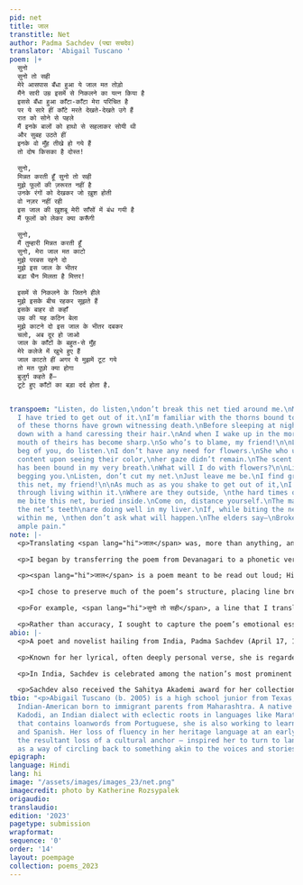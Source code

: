 ```yaml
---
pid: net
title: जाल
transtitle: Net
author: Padma Sachdev (पद्मा सचदेव)
translator: 'Abigail Tuscano '
poem: |+
  सुनो
  सुनो तो सही
  मेरे आसपास बँधा हुआ ये जाल मत तोड़ो
  मैंने सारी उम्र इसमें से निकलने का यत्न किया है
  इससे बँधा हुआ काँटा-काँटा मेरा परिचित है
  पर ये सारे हीं काँटे मरते देखते-देखते उगे हैं
  रात को सोने से पहले
  मैं इनके बालों को हाथो से सहलाकर सोयी थी
  और सुबह उठते हीं
  इनके वो मुँह तीखे हो गये हैं
  तो दोष किसका है दोस्त!

  सुनो,
  मिन्नत करती हूँ सुनो तो सही
  मुझे फूलों की ज़रूरत नहीं है
  उनके रंगों को देखकर जो ख़ुश होती
  वो नज़र नहीं रही
  इस जाल की ख़ुशबू मेरी साँसों में बंध गयी है
  मैं फूलों को लेकर क्या करूँगी

  सुनो,
  मैं तुम्हारी मिन्नत करती हूँ
  सुनो, मेरा जाल मत काटो
  मुझे परबस रहने दो
  मुझे इस जाल के भीतर
  बड़ा चैन मिलता है मित्तर!

  इसमें से निकलने के जितने हीले
  मुझे इसके बीच रहकर सूझते हैं
  इसके बाहर वो कहाँ
  उम्र की यह कठिन बेला
  मुझे काटने दो इस जाल के भीतर दबकर
  चलो, अब दूर हो जाओ
  जाल के काँटों के बहुत-से मुँह
  मेरे कलेजे में खुभे हुए हैं
  जाल काटते हीं अगर ये मुझमें टूट गये
  तो मत पूछो क्या होगा
  बुजुर्ग कहते हैं—
  टूटे हुए काँटों का बड़ा दर्द होता है.


transpoem: "Listen, do listen,\ndon’t break this net tied around me.\nMy whole life,
  I have tried to get out of it.\nI’m familiar with the thorns bound to it,\nbut all
  of these thorns have grown witnessing death.\nBefore sleeping at night,\nI laid
  down with a hand caressing their hair.\nAnd when I wake up in the morning,\nthat
  mouth of theirs has become sharp.\nSo who’s to blame, my friend!\n\nListen, \nI
  beg of you, do listen.\nI don’t have any need for flowers.\nShe who used to become
  content upon seeing their color,\nher gaze didn’t remain.\nThe scent of this net
  has been bound in my very breath.\nWhat will I do with flowers?\n\nListen,\nI’m
  begging you.\nListen, don’t cut my net.\nJust leave me be.\nI find great comfort\nwithin
  this net, my friend!\n\nAs much as as you shake to get out of it,\nI understand
  through living within it.\nWhere are they outside, \nthe hard times of this age?\nLet
  me bite this net, buried inside.\nCome on, distance yourself.\nThe many-mouths of
  the net’s teeth\nare doing well in my liver.\nIf, while biting the net, they break
  within me, \nthen don’t ask what will happen.\nThe elders say—\nBroken thorns cause
  ample pain."
note: |-
  <p>Translating <span lang="hi">जाल</span> was, more than anything, an exercise in patience — clearing the straits of my lack of expertise in reading Devanagari script and the poet’s extensive use of metaphor and imagery that, often, proved difficult to understand as a non-native Hindi speaker.</p>

  <p>I began by transferring the poem from Devanagari to a phonetic version in Latin script. I learned Hindi by listening, and being able to link words to sound proved the most effective method of finding meaning in the text. From there I translated the poem literally, then adjusted the language of my translation to account for Sachdev’s tone and my interpretation of her intentions.</p>

  <p><span lang="hi">जाल</span> is a poem meant to be read out loud; Hindi poetry has a wonderful lyrical quality, rhythmic and rich on the tongue. This musicality falls flat in a language like English, whose semantics and phonetics lend themselves to harder, shorter consonants and singular meaning. To remedy this, I focused on enhancing the poem’s emotional aspect through my use of diction.</p>

  <p>I chose to preserve much of the poem’s structure, placing line breaks and stanzas in similar places; however, I also added capitalization — a feature that Hindi lacks completely — and punctuation where it didn’t exist prior for stylistic purposes. While the original can be read with minimal punctuation, almost intuitively, the same transitions between thoughts read much less naturally in English. However, while I sought to keep the structure similar, preserving the meaning in the same direct way was much more difficult. Many phrases are untranslatable, or can be translated multiple ways.</p>

  <p>For example, <span lang="hi">सुनो तो सही</span>, a line that I translated as “do listen,” has no English equivalent. In its original form, it evokes a sense of both invitation and desperation, as if the poet is beseeching an unhearing stranger or seeking company between the bars of a jail cell. Similarly, <span lang="hi">कलेजे</span> can be translated as both heart and liver. I chose liver for the gruesome, honest tone it lends to the poet’s narrative, while heart would have alluded in some ways to a romance that the text doesn’t contain.</p>

  <p>Rather than accuracy, I sought to capture the poem’s emotional essence — the poet’s clinging to familiar pain, her simultaneous self-destruction and consumption of that which traps her.</p>
abio: |-
  <p>A poet and novelist hailing from India, Padma Sachdev (April 17, 1940 – August 4, 2021) is widely acknowledged as the first modern female poet to write in Dogri — an Indo-Aryan language native to India’s Jammu district. She also wrote extensively in Hindi, Urdu, and Punjabi.</p>

  <p>Known for her lyrical, often deeply personal verse, she is regarded as a luminary of Dogri culture, evoking in her readers the beauty and nostalgia of their language — and of their nation. Through her intimate descriptions of mundane life, her own emotional turmoil, and the lands she was raised on, Sachdev’s love for her heritage is evident.</p>

  <p>In India, Sachdev is celebrated among the nation’s most prominent female poets and contributors to Indian literature, and her death was regarded as a loss for her home state of Jammu and Kashmir. She was awarded the Padma Shri, India’s fourth-highest civilian honor, for her work.</p>

  <p>Sachdev also received the Sahitya Akademi award for her collection <span lang="hi">मेरी कविता मेरे गीत</span> (My Poems, My Songs), a work which inspired Hindi poet and freedom fighter Ramdhari Singh Dinkar to declare, “After reading Padma’s poems, I felt I should throw my pen away—for what Padma writes is true poetry.”</p>
tbio: "<p>Abigail Tuscano (b. 2005) is a high school junior from Texas, and a first-generation
  Indian-American born to immigrant parents from Maharashtra. A native speaker of
  Kadodi, an Indian dialect with eclectic roots in languages like Marathi and Konkani
  that contains loanwords from Portuguese, she is also working to learn Hindi, Urdu,
  and Spanish. Her loss of fluency in her heritage language at an early age — and
  the resultant loss of a cultural anchor — inspired her to turn to language-learning
  as a way of circling back to something akin to the voices and stories of her childhood.</p>"
epigraph:
language: Hindi
lang: hi
image: "/assets/images/images_23/net.png"
imagecredit: photo by Katherine Rozsypalek
origaudio:
translaudio:
edition: '2023'
pagetype: submission
wrapformat:
sequence: '0'
order: '14'
layout: poempage
collection: poems_2023
---
```

